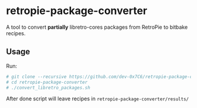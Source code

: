 # retropie-package-converter
A tool to convert **partially** libretro-cores packages from RetroPie to bitbake recipes.

## Usage
Run:
```sh
# git clone --recursive https://github.com/dev-0x7C6/retropie-package-converter.git
# cd retropie-package-converter
# ./convert_libretro_packages.sh
```
After done script will leave recipes in `retropie-package-converter/results/`

